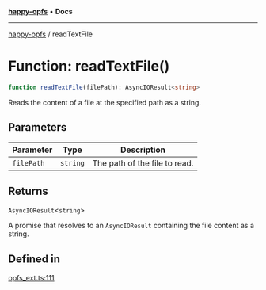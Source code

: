 [**happy-opfs**](../README.md) • **Docs**

***

[happy-opfs](../README.md) / readTextFile

# Function: readTextFile()

```ts
function readTextFile(filePath): AsyncIOResult<string>
```

Reads the content of a file at the specified path as a string.

## Parameters

| Parameter | Type | Description |
| ------ | ------ | ------ |
| `filePath` | `string` | The path of the file to read. |

## Returns

`AsyncIOResult`\<`string`\>

A promise that resolves to an `AsyncIOResult` containing the file content as a string.

## Defined in

[opfs\_ext.ts:111](https://github.com/JiangJie/happy-opfs/blob/7cd01910b3abb83abc0f7edbbf013c47ae6a060f/src/fs/opfs_ext.ts#L111)
